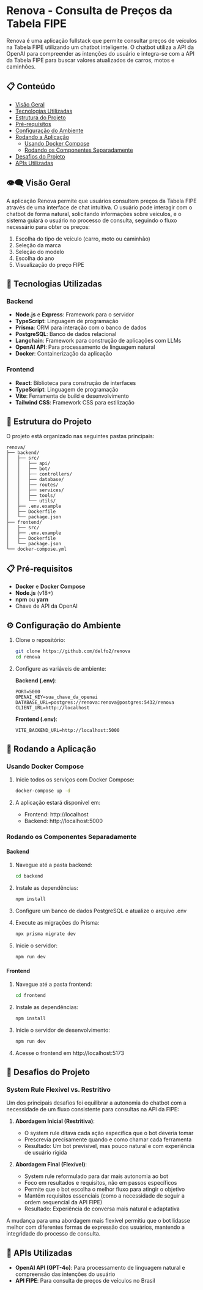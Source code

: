 # Renova - Consulta de Preços da Tabela FIPE

Renova é uma aplicação fullstack que permite consultar preços de veículos na Tabela FIPE utilizando um chatbot inteligente. O chatbot utiliza a API da OpenAI para compreender as intenções do usuário e integra-se com a API da Tabela FIPE para buscar valores atualizados de carros, motos e caminhões.

## 📋 Conteúdo

-   [Visão Geral](#visão-geral)
-   [Tecnologias Utilizadas](#tecnologias-utilizadas)
-   [Estrutura do Projeto](#estrutura-do-projeto)
-   [Pré-requisitos](#pré-requisitos)
-   [Configuração do Ambiente](#configuração-do-ambiente)
-   [Rodando a Aplicação](#rodando-a-aplicação)
    -   [Usando Docker Compose](#usando-docker-compose)
    -   [Rodando os Componentes Separadamente](#rodando-os-componentes-separadamente)
-   [Desafios do Projeto](#desafios-do-projeto)
-   [APIs Utilizadas](#apis-utilizadas)

## 👁️‍🗨️ Visão Geral

A aplicação Renova permite que usuários consultem preços da Tabela FIPE através de uma interface de chat intuitiva. O usuário pode interagir com o chatbot de forma natural, solicitando informações sobre veículos, e o sistema guiará o usuário no processo de consulta, seguindo o fluxo necessário para obter os preços:

1. Escolha do tipo de veículo (carro, moto ou caminhão)
2. Seleção da marca
3. Seleção do modelo
4. Escolha do ano
5. Visualização do preço FIPE

## 🚀 Tecnologias Utilizadas

### Backend

-   **Node.js** e **Express**: Framework para o servidor
-   **TypeScript**: Linguagem de programação
-   **Prisma**: ORM para interação com o banco de dados
-   **PostgreSQL**: Banco de dados relacional
-   **Langchain**: Framework para construção de aplicações com LLMs
-   **OpenAI API**: Para processamento de linguagem natural
-   **Docker**: Containerização da aplicação

### Frontend

-   **React**: Biblioteca para construção de interfaces
-   **TypeScript**: Linguagem de programação
-   **Vite**: Ferramenta de build e desenvolvimento
-   **Tailwind CSS**: Framework CSS para estilização

## 📁 Estrutura do Projeto

O projeto está organizado nas seguintes pastas principais:

```
renova/
├── backend/
│   ├── src/
│   │   ├── api/
│   │   ├── bot/
│   │   ├── controllers/
│   │   ├── database/
│   │   ├── routes/
│   │   ├── services/
│   │   ├── tools/
│   │   └── utils/
│   ├── .env.example
│   ├── Dockerfile
│   └── package.json
├── frontend/
│   ├── src/
│   ├── .env.example
│   ├── Dockerfile
│   └── package.json
└── docker-compose.yml
```

## 📋 Pré-requisitos

-   **Docker** e **Docker Compose**
-   **Node.js** (v18+)
-   **npm** ou **yarn**
-   Chave de API da OpenAI

## ⚙️ Configuração do Ambiente

1. Clone o repositório:

    ```bash
    git clone https://github.com/delfo2/renova
    cd renova
    ```

2. Configure as variáveis de ambiente:

    **Backend (.env)**:

    ```
    PORT=5000
    OPENAI_KEY=sua_chave_da_openai
    DATABASE_URL=postgres://renova:renova@postgres:5432/renova
    CLIENT_URL=http://localhost
    ```

    **Frontend (.env)**:

    ```
    VITE_BACKEND_URL=http://localhost:5000
    ```

## 🚀 Rodando a Aplicação

### Usando Docker Compose

1. Inicie todos os serviços com Docker Compose:

    ```bash
    docker-compose up -d
    ```

2. A aplicação estará disponível em:
    - Frontend: http://localhost
    - Backend: http://localhost:5000

### Rodando os Componentes Separadamente

#### Backend

1. Navegue até a pasta backend:

    ```bash
    cd backend
    ```

2. Instale as dependências:

    ```bash
    npm install
    ```

3. Configure um banco de dados PostgreSQL e atualize o arquivo .env

4. Execute as migrações do Prisma:

    ```bash
    npx prisma migrate dev
    ```

5. Inicie o servidor:
    ```bash
    npm run dev
    ```

#### Frontend

1. Navegue até a pasta frontend:

    ```bash
    cd frontend
    ```

2. Instale as dependências:

    ```bash
    npm install
    ```

3. Inicie o servidor de desenvolvimento:

    ```bash
    npm run dev
    ```

4. Acesse o frontend em http://localhost:5173

## 🧩 Desafios do Projeto

### System Rule Flexível vs. Restritivo

Um dos principais desafios foi equilibrar a autonomia do chatbot com a necessidade de um fluxo consistente para consultas na API da FIPE:

1. **Abordagem Inicial (Restritiva)**:

    - O system rule ditava cada ação específica que o bot deveria tomar
    - Prescrevia precisamente quando e como chamar cada ferramenta
    - Resultado: Um bot previsível, mas pouco natural e com experiência de usuário rígida

2. **Abordagem Final (Flexível)**:
    - System rule reformulado para dar mais autonomia ao bot
    - Foco em resultados e requisitos, não em passos específicos
    - Permite que o bot escolha o melhor fluxo para atingir o objetivo
    - Mantém requisitos essenciais (como a necessidade de seguir a ordem sequencial da API FIPE)
    - Resultado: Experiência de conversa mais natural e adaptativa

A mudança para uma abordagem mais flexível permitiu que o bot lidasse melhor com diferentes formas de expressão dos usuários, mantendo a integridade do processo de consulta.

## 🔌 APIs Utilizadas

-   **OpenAI API (GPT-4o)**: Para processamento de linguagem natural e compreensão das intenções do usuário
-   **API FIPE**: Para consulta de preços de veículos no Brasil
